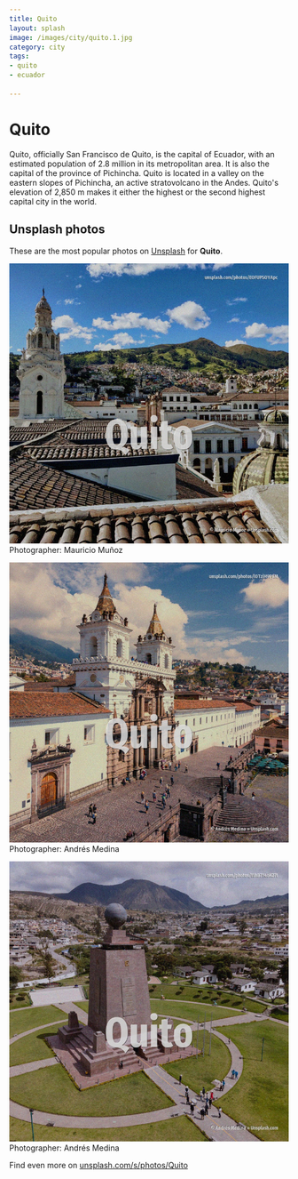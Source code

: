 ```yaml
---
title: Quito
layout: splash
image: /images/city/quito.1.jpg
category: city
tags:
- quito
- ecuador

---
```

# Quito

Quito, officially San Francisco de Quito, is the capital of Ecuador, with an estimated population  of 2.8 million in its metropolitan area. It is also the capital of the province of Pichincha. Quito is located in a valley on the eastern slopes of Pichincha, an active stratovolcano in the  Andes.  Quito's elevation of 2,850 m  makes it either the highest or the second highest capital city in the  world. 

 
## Unsplash photos
These are the most popular photos on [Unsplash](https://unsplash.com) for **Quito**.
 
![Quito](/images/city/quito.1.jpg)
Photographer:  Mauricio Muñoz
 
![Quito](/images/city/quito.2.jpg)
Photographer:  Andrés Medina
 
![Quito](/images/city/quito.3.jpg)
Photographer:  Andrés Medina
 
Find even more on [unsplash.com/s/photos/Quito](https://unsplash.com/s/photos/Quito)
 
